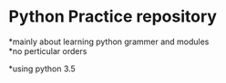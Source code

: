 # Python Practice repository 


*mainly about learning python grammer and modules<br /> 
*no perticular orders

*using python 3.5
